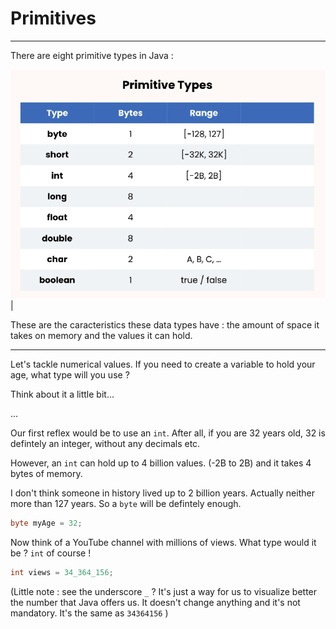 # Primitives

---

There are eight primitive types in Java :

![alt text](image.png) |

These are the caracteristics these data types have : the amount of space it takes on memory and the values it can hold.

---

Let's tackle numerical values.
If you need to create a variable to hold your age, what type will you use ?

Think about it a little bit...

...

Our first reflex would be to use an `int`. After all, if you are 32 years old, 32 is defintely an integer, without any decimals etc.

However, an `int` can hold up to 4 billion values. (-2B to 2B) and it takes 4 bytes of memory.

I don't think someone in history lived up to 2 billion years. Actually neither more than 127 years. So a `byte` will be defintely enough.

```java
byte myAge = 32;
```

Now think of a YouTube channel with millions of views. What type would it be ? `int` of course !

```java
int views = 34_364_156;
```

(Little note : see the underscore `_` ? It's just a way for us to visualize better the number that Java offers us. It doesn't change anything and it's not mandatory. It's the same as `34364156` )
